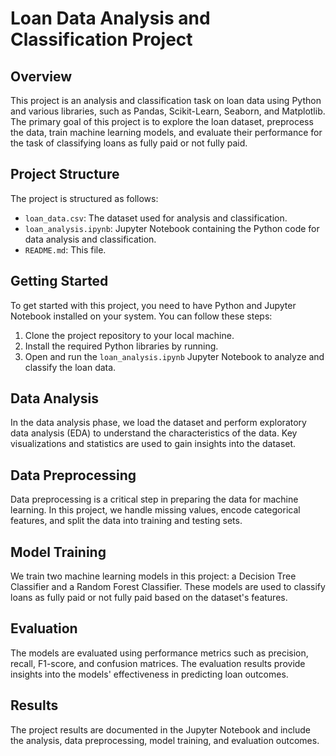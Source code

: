 # Loan Data Analysis and Classification Project

## Overview

This project is an analysis and classification task on loan data using Python and various libraries, such as Pandas, Scikit-Learn, Seaborn, and Matplotlib. The primary goal of this project is to explore the loan dataset, preprocess the data, train machine learning models, and evaluate their performance for the task of classifying loans as fully paid or not fully paid.
## Project Structure

The project is structured as follows:

- `loan_data.csv`: The dataset used for analysis and classification.
- `loan_analysis.ipynb`: Jupyter Notebook containing the Python code for data analysis and classification.
- `README.md`: This file.
## Getting Started

To get started with this project, you need to have Python and Jupyter Notebook installed on your system. You can follow these steps:

1. Clone the project repository to your local machine.
2. Install the required Python libraries by running.
3. Open and run the `loan_analysis.ipynb` Jupyter Notebook to analyze and classify the loan data.

## Data Analysis

In the data analysis phase, we load the dataset and perform exploratory data analysis (EDA) to understand the characteristics of the data. Key visualizations and statistics are used to gain insights into the dataset.

## Data Preprocessing

Data preprocessing is a critical step in preparing the data for machine learning. In this project, we handle missing values, encode categorical features, and split the data into training and testing sets.

## Model Training

We train two machine learning models in this project: a Decision Tree Classifier and a Random Forest Classifier. These models are used to classify loans as fully paid or not fully paid based on the dataset's features.

## Evaluation

The models are evaluated using performance metrics such as precision, recall, F1-score, and confusion matrices. The evaluation results provide insights into the models' effectiveness in predicting loan outcomes.

## Results

The project results are documented in the Jupyter Notebook and include the analysis, data preprocessing, model training, and evaluation outcomes.

